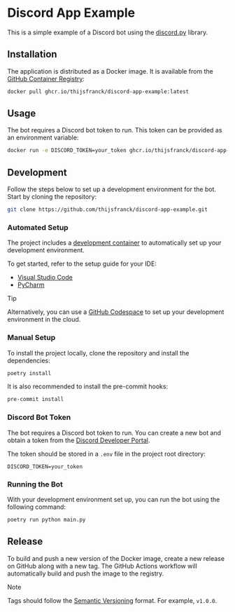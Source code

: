 # Discord App Example

This is a simple example of a Discord bot using the [discord.py](https://discordpy.readthedocs.io/en/latest/) library.

## Installation

The application is distributed as a Docker image. It is available from the [GitHub Container Registry](https://github.com/thijsfranck?tab=packages&repo_name=discord-app-example):

```bash
docker pull ghcr.io/thijsfranck/discord-app-example:latest
```

## Usage

The bot requires a Discord bot token to run. This token can be provided as an environment variable:

```bash
docker run -e DISCORD_TOKEN=your_token ghcr.io/thijsfranck/discord-app-example:latest
```

## Development

Follow the steps below to set up a development environment for the bot. Start by cloning the repository:

```bash
git clone https://github.com/thijsfranck/discord-app-example.git
```

### Automated Setup

The project includes a [development container](https//containers.dev) to automatically set up your development environment.

To get started, refer to the setup guide for your IDE:

- [Visual Studio Code](https://code.visualstudio.com/docs/devcontainers/tutorialpycha)
- [PyCharm](https://www.jetbrains.com/help/pycharm/connect-to-devcontainer.html)

> [!TIP]
> Alternatively, you can use a [GitHub Codespace](https://docs.github.com/en/codespaces/getting-started/quickstart) to set up your development environment in the cloud.

### Manual Setup

To install the project locally, clone the repository and install the dependencies:

```bash
poetry install
```

It is also recommended to install the pre-commit hooks:

```bash
pre-commit install
```

### Discord Bot Token

The bot requires a Discord bot token to run. You can create a new bot and obtain a token from the [Discord Developer Portal](https://discord.com/developers/applications).

The token should be stored in a `.env` file in the project root directory:

```plaintext
DISCORD_TOKEN=your_token
```

### Running the Bot

With your development environment set up, you can run the bot using the following command:

```bash
poetry run python main.py
```

## Release

To build and push a new version of the Docker image, create a new release on GitHub along with a new tag. The GitHub Actions workflow will automatically build and push the image to the registry.

> [!NOTE]
> Tags should follow the [Semantic Versioning](https://semver.org/) format. For example, `v1.0.0`.
